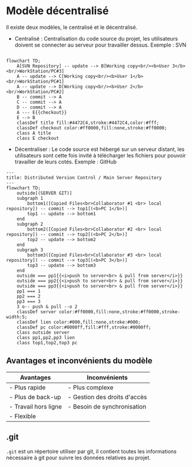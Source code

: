 # Modèle décentralisé

Il existe deux modèles, le centralisé et le décentralisé.

- Centralisé : Centralisation du code source du projet, les utilisateurs doivent se connecter au serveur pour travailler dessus. Exemple : SVN

```mermaid

flowchart TD;
    A[SVN Repository] -- update --> B[Working copy<br/><b>User 3</b><br/>WorkStation/PC#3]
    A -- update --> C[Working copy<br/><b>User 1</b><br/>WorkStation/PC#1]
    A -- update --> D[Working copy<br/><b>User 2</b><br/>WorkStation/PC#2]
    B -- commit --> A
    C -- commit --> A
    D -- commit --> A
    A --- E{{checkout}}
    E --> B
    classDef title fill:#4472C4,stroke:#4472C4,color:#fff;
    classDef checkout color:#ff0000,fill:none,stroke:#ff0000;
    class A title
    class E checkout
```

- Décentraliser : Le code source est hébergé sur un serveur distant, les utilisateurs sont cette fois invité à télécharger les fichiers pour pouvoir travailler de leurs cotés. Exemple : GitHub

```mermaid
---
title: Distributed Version Control / Main Server Repository
---
flowchart TD;
    outside[(SERVER GIT)]
    subgraph 1
        bottom1([Copied Files<br>Collaborator #1 <br> local repository]) -- commit --> top1[(<b>PC 1</b>)]
        top1 -- update --> bottom1
    end
    subgraph 2
        bottom2([Copied Files<br>Collaborator #2 <br> local repository]) -- commit --> top2[(<b>PC 2</b>)]
        top2 -- update --> bottom2
    end
    subgraph 3
        bottom3([Copied Files<br>Collaborator #3 <br> local repository]) -- commit --> top3[(<b>PC 3</b>)]
        top3 -- update --> bottom3
    end
    outside === pp1{{<i>push to server<br> & pull from server</i>}}
    outside === pp2{{<i>push to server<br> & pull from server</i>}}
    outside === pp3{{<i>push to server<br> & pull from server</i>}}
    pp1 === 1
    pp2 === 2
    pp3 === 3
    3 o-- push & pull --o 2
    classDef server color:#ff0000,fill:none,stroke:#ff0000,stroke-width:5;
    classDef lien color:#000,fill:none,stroke:#000;
    classDef pc color:#0000ff,fill:#fff,stroke:#0000ff;
    class outside server
    class pp1,pp2,pp3 lien
    class top1,top2,top3 pc

```

## Avantages et inconvénients du modèle

| Avantages            | Inconvénients                |
| -------------------- | ---------------------------- |
| - Plus rapide        | - Plus complexe              |
| - Plus de back-up    | - Gestion des droits d'accès |
| - Travail hors ligne | - Besoin de synchronisation  |
| - Flexible           |

## .git

`.git` est un répertoire utiliser par git, il contient toutes les informations nécessaire à git pour suivre les données relatives au projet.
